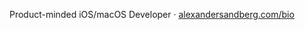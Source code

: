 Product-minded iOS/macOS Developer · [alexandersandberg.com/bio](https://alexandersandberg.com/bio)
